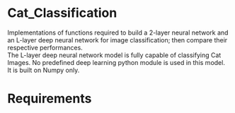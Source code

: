 # Cat_Classification
Implementations of functions required to build a 2-layer neural network and an L-layer deep neural network for image classification; then compare their respective performances.<br>
The L-layer deep neural network model is fully capable of classifying Cat Images. No predefined deep learning python module is used in this model. It is built on Numpy only.

# Requirements
